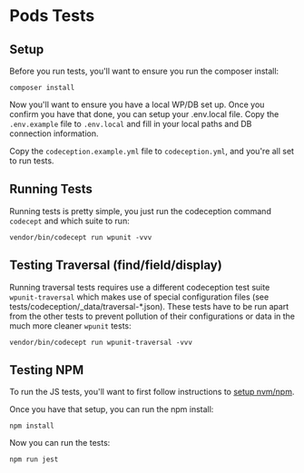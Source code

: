 # Pods Tests

## Setup

Before you run tests, you'll want to ensure you run the composer install:

```
composer install
```

Now you'll want to ensure you have a local WP/DB set up. Once you confirm you have that done, you can setup your .env.local file. Copy the `.env.example` file to `.env.local` and fill in your local paths and DB connection information.

Copy the `codeception.example.yml` file to `codeception.yml`, and you're all set to run tests.


## Running Tests

Running tests is pretty simple, you just run the codeception command `codecept` and which suite to run:

```
vendor/bin/codecept run wpunit -vvv
```

## Testing Traversal (find/field/display)

Running traversal tests requires use a different codeception test suite `wpunit-traversal` which makes use of special configuration files (see tests/codeception/_data/traversal-*.json). These tests have to be run apart from the other tests to prevent pollution of their configurations or data in the much more cleaner `wpunit` tests:

```
vendor/bin/codecept run wpunit-traversal -vvv
```

## Testing NPM

To run the JS tests, you'll want to first follow instructions to [setup nvm/npm](https://gist.github.com/d2s/372b5943bce17b964a79).

Once you have that setup, you can run the npm install:

```
npm install
```

Now you can run the tests:

```
npm run jest
```
